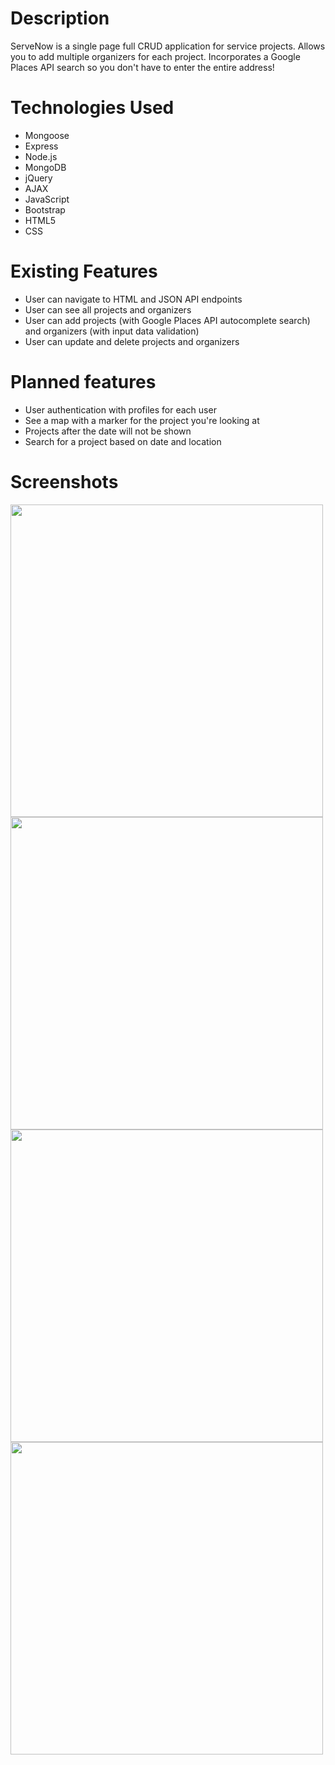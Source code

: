 # Description
ServeNow is a single page full CRUD application for service projects. Allows you to add multiple organizers for each project. Incorporates a Google Places API search so you don't have to enter the entire address!

# Technologies Used
* Mongoose
* Express
* Node.js
* MongoDB
* jQuery
* AJAX
* JavaScript
* Bootstrap
* HTML5
* CSS

# Existing Features
* User can navigate to HTML and JSON API endpoints
* User can see all projects and organizers
* User can add projects (with Google Places API autocomplete search) and organizers (with input data validation)
* User can update and delete projects and organizers

# Planned features
* User authentication with profiles for each user
* See a map with a marker for the project you're looking at
* Projects after the date will not be shown
* Search for a project based on date and location

# Screenshots
<img src="https://github.com/Kranjbar/project-01/blob/master/public/images/createProjectForm.png" width=500>

<img src="https://github.com/Kranjbar/project-01/blob/master/public/images/createOrganizerModal.png" width=500>

<img src="https://github.com/Kranjbar/project-01/blob/master/public/images/editProjectForm.png" width=500>

<img src="https://github.com/Kranjbar/project-01/blob/master/public/images/editOrganizerForm.png" width=500>
